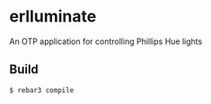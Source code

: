 # erlluminate

An OTP application for controlling Phillips Hue lights

## Build

    $ rebar3 compile
